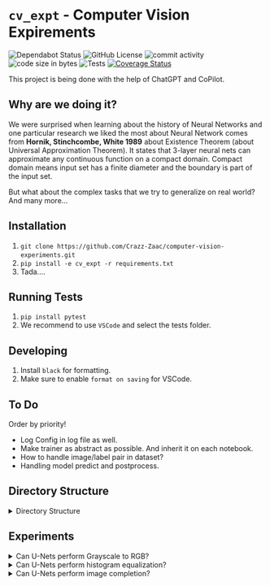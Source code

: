 # `cv_expt` - Computer Vision Expirements
![Dependabot Status](https://img.shields.io/badge/dependabot-active-brightgreen)
![GitHub License](https://img.shields.io/github/license/Crazz-Zaac/computer-vision-experiments)
![commit activity](https://img.shields.io/github/commit-activity/w/Crazz-Zaac/computer-vision-experiments)
![code size in bytes](https://img.shields.io/github/languages/code-size/Crazz-Zaac/computer-vision-experiments)
![Tests](https://github.com/Crazz-Zaac/computer-vision-experiments/actions/workflows/py_test.yml/badge.svg)
[![Coverage Status](https://coveralls.io/repos/github/Crazz-Zaac/computer-vision-experiments/badge.svg?branch=main)](https://coveralls.io/github/Crazz-Zaac/computer-vision-experiments?branch=main)





This project is being done with the help of ChatGPT and CoPilot.

## Why are we doing it?
We were surprised when learning about the history of Neural Networks and one particular research we liked the most about Neural Network comes from **Hornik, Stinchcombe, White 1989** about Existence Theorem (about Universal Approximation Theorem). It states that 3-layer neural nets can approximate any continuous function on a compact domain. Compact domain means input set has a finite diameter and the boundary is part of the input set.

But what about the complex tasks that we try to generalize on real world? And many more...


## Installation
1. `git clone https://github.com/Crazz-Zaac/computer-vision-experiments.git`
2. `pip install -e cv_expt -r requirements.txt`
3. Tada....

## Running Tests
1. `pip install pytest`
2. We recommend to use `VSCode` and select the tests folder.

## Developing
1. Install `black` for formatting.
2. Make sure to enable `format on saving` for VSCode.

## To Do
Order by priority!
* Log Config in log file as well.
* Make trainer as abstract as possible. And inherit it on each notebook.
* How to handle image/label pair in dataset?
* Handling model predict and postprocess.

## Directory Structure
<details>
<summary> Directory Structure</summary>

```
|── data
│   └── # Directory for storing raw and processed datasets.
├── setup.py
│   └── # Setup script for installing dependencies and setting up the project.
├── cv_expt
│   ├── base
│   │   ├── defs
│   │   │   └── configs.py
│   │   │       # Configuration definitions for experiments.
│   │   ├── data
│   │   │   └── base_dataset.py
│   │   │       # Base class for dataset handling and preprocessing.
│   │   ├── trainer
│   │   │   └── base_trainer.py
│   │   │       # Base class for training routines and loops.
│   │   ├── logger
│   │   │   └── base_logger.py
│   │   │       # Base class for logging experiment results - and metrics.
│   │   └── models
│   │       └── base_model.py
│   │           ├── Implements training and inference modes.
│   │           └── Contains input/output processing logic for models.
│   ├── vis
│   │   └── visualization.py
│   │       # Visualization utilities for experiment results.
│   ├── logger
│   │   ├── local_logger.py
│   │   │   # Logger for saving logs locally.
│   │   └── wandb_logger.py
│   │       # Logger for integrating with Weights & Biases (WandB).
│   └── experiment
│       └── experiment.py
│           # Script to define and run experiments.
├── notebooks
│   ├── expt1_name.ipynb
│   │   # Jupyter notebook for Experiment 1.
│   └── expt2_name.ipynb
│       # Jupyter notebook for Experiment 2.
├── assets
│   └── # Directory for storing images and files used in the README or documentation.
├── models
│   └── # Directory to store model weight files for logging and evaluation.
├── outputs
│   ├── # Directory for storing local outputs, not committed to the repository.
│   └── results
│       ├── expt1
│       │   ├── logs
│       │   │   └── run_logs.logs
│       │   │       # Log files for tracking the progress and results of Experiment 1.
│       │   ├── epoch_0.png
│       │   │   # Sample output image from the first epoch of Experiment 1.
│       │   └── best_model.pth
│       │       # The best-performing model checkpoint from Experiment 1.

```
</details>


## Experiments

<details>
<summary>Can U-Nets perform Grayscale to RGB?</summary>

- Please follow [Experiment Notebook](notebooks/grayscale_to_rgb.ipynb) to reproduce results.
- **Why is it relevant?**
    - U-Nets are powerful in semantic segmentation and they are a form of Auto-encoders. Auto-encoders are foundational models for VAE and GANs and can still be good start for an experiment. 

- **What our experiment showed?**
    - MSE Loss: 
    ![](assets/gray_to_rgb/metrics_plot.png)
    - Validation result at Last Epoch:
    ![](assets/gray_to_rgb/14_0.png)
    - Test Result on unseen data.
    ![](assets/gray_to_rgb/test_images.png)
- **Conclusions**
    - It showed some fine results but not strong to say it actually worked.
    - Surprisingly test results were also not bad.

- **Future Works**
    - Train for longer period?
    - Use LaB colorspace instead of RGB?

</details>

<details>
<summary>Can U-Nets perform histogram equalization?</summary>

- **Why is it relevant?**
    - Histogram equalization can enhance the contrast of images, which might be useful for improving the quality of certain images or features.
- **What our experiment showed?**
    - MSE Loss: 
    ![](assets/hist_eq/metrics_plot.png)
    - Validation result at Last Epoch:
    ![](assets/hist_eq/14_0.png)
    - Test Result on unseen data.
    ![](assets/hist_eq/test_images.png)
    
- **Conclusions**
    - 

</details>

<details>
<summary>Can U-Nets perform image completion?</summary>

- **Why is it relevant?**
    - Image completion, or inpainting, is used to fill in missing parts of images, which can be useful in various applications such as restoration or data augmentation.
- **What our experiment showed?**
    - ![](image1.png)
    
- **Conclusions**
    - 

</details>
